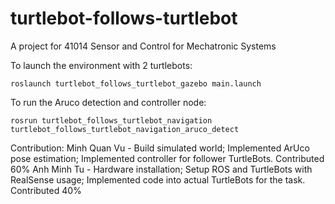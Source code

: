 # turtlebot-follows-turtlebot
A project for 41014 Sensor and Control for Mechatronic Systems

To launch the environment with 2 turtlebots:

`roslaunch turtlebot_follows_turtlebot_gazebo main.launch`

To run the Aruco detection and controller node:

`rosrun turtlebot_follows_turtlebot_navigation turtlebot_follows_turtlebot_navigation_aruco_detect`


Contribution:
Minh Quan Vu - Build simulated world; Implemented ArUco pose estimation; Implemented controller for follower TurtleBots. Contributed 60%
Anh Minh Tu - Hardware installation; Setup ROS and TurtleBots with RealSense usage; Implemented code into actual TurtleBots for the task. Contributed 40%
